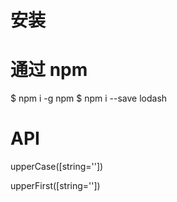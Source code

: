 # 安装
<script src="lodash.js"></script>
<!-- 浏览器环境： -->

# 通过 npm
$ npm i -g npm
$ npm i --save lodash

# API
upperCase([string=''])
<!-- 转换字符串string为 空格 分隔的大写单词。 -->
upperFirst([string=''])
<!-- 转换字符串string的首字母为大写 -->
